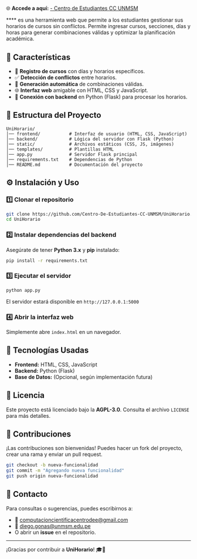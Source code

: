 # 

🌐 **Accede a  aquí:** [ - Centro de Estudiantes CC UNMSM](https://centro-de-estudiantes-cc-unmsm.github.io/UniHorario/)


**** es una herramienta web que permite a los estudiantes gestionar sus horarios de cursos sin conflictos. Permite ingresar cursos, secciones, días y horas para generar combinaciones válidas y optimizar la planificación académica.

## 🚀 Características

- 📅 **Registro de cursos** con días y horarios específicos.
- ✅ **Detección de conflictos** entre horarios.
- 🔄 **Generación automática** de combinaciones válidas.
- 🌐 **Interfaz web** amigable con HTML, CSS y JavaScript.
- 🔗 **Conexión con backend** en Python (Flask) para procesar los horarios.

## 📂 Estructura del Proyecto

```plaintext
UniHorario/
│── frontend/           # Interfaz de usuario (HTML, CSS, JavaScript)
│── backend/            # Lógica del servidor con Flask (Python)
│── static/             # Archivos estáticos (CSS, JS, imágenes)
│── templates/          # Plantillas HTML
│── app.py              # Servidor Flask principal
│── requirements.txt    # Dependencias de Python
│── README.md           # Documentación del proyecto
```

## ⚙️ Instalación y Uso

### 1️⃣ Clonar el repositorio

```bash
git clone https://github.com/Centro-De-Estudiantes-CC-UNMSM/UniHorario.git
cd UniHorario
```

### 2️⃣ Instalar dependencias del backend

Asegúrate de tener **Python 3.x** y **pip** instalado:

```bash
pip install -r requirements.txt
```

### 3️⃣ Ejecutar el servidor

```bash
python app.py
```

El servidor estará disponible en `http://127.0.0.1:5000`

### 4️⃣ Abrir la interfaz web

Simplemente abre `index.html` en un navegador.

## 📌 Tecnologías Usadas

- **Frontend:** HTML, CSS, JavaScript
- **Backend:** Python (Flask)
- **Base de Datos:** (Opcional, según implementación futura)

## 📜 Licencia

Este proyecto está licenciado bajo la **AGPL-3.0**. Consulta el archivo `LICENSE` para más detalles.

## 🤝 Contribuciones

¡Las contribuciones son bienvenidas! Puedes hacer un fork del proyecto, crear una rama y enviar un pull request.

```bash
git checkout -b nueva-funcionalidad
git commit -m "Agregando nueva funcionalidad"
git push origin nueva-funcionalidad
```

## 📩 Contacto

Para consultas o sugerencias, puedes escribirnos a:
- 📧 [computacioncientificacentrodee@gmail.com](mailto:computacioncientificacentrodee@gmail.com)
- 📧 [diego.gonas@unmsm.edu.pe](mailto:diego.gonas@unmsm.edu.pe)
- O abrir un **issue** en el repositorio.

---

¡Gracias por contribuir a **UniHorario**! 🎓🚀
